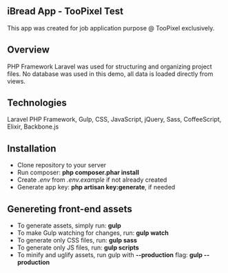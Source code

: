 ## iBread App - TooPixel Test

This app was created for job application purpose @ TooPixel exclusively.

## Overview

PHP Framework Laravel was used for structuring and organizing project files. No database was used in this demo, all data is loaded directly from views.

## Technologies

Laravel PHP Framework, Gulp, CSS, JavaScript, jQuery, Sass, CoffeeScript, Elixir, Backbone.js

## Installation

* Clone repository to your server
* Run composer: **php composer.phar install**
* Create *.env* from *.env.example* if not already created
* Generate app key: **php artisan key:generate**, if needed

## Genereting front-end assets
* To generate assets, simply run: **gulp**
* To make Gulp watching for changes, run: **gulp watch**
* To generate only CSS files, run: **gulp sass**
* To generate only JS files, run: **gulp scripts**
* To minify and uglify assets, run gulp with **--production** flag: **gulp --production**
